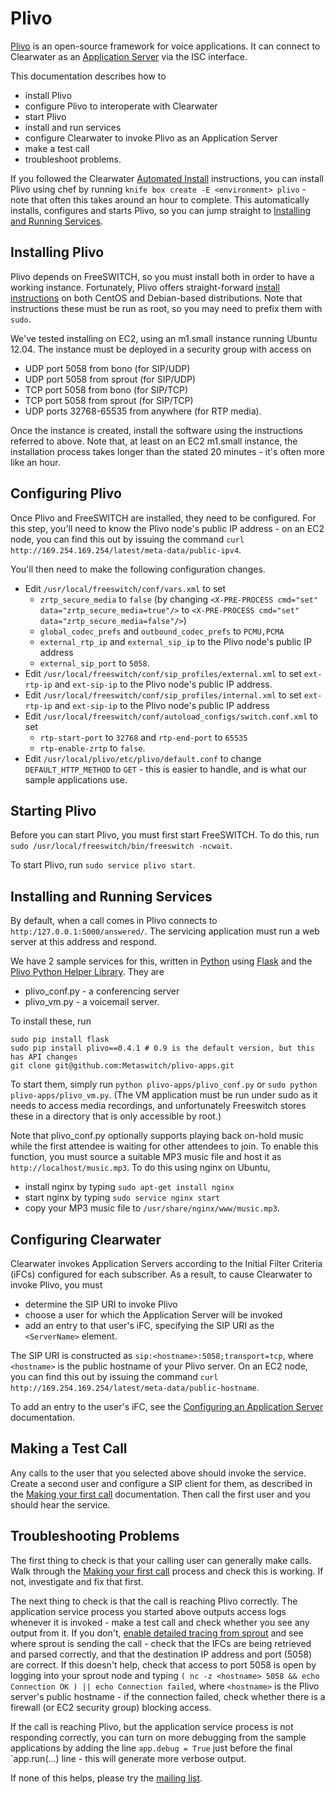 # Plivo

[Plivo](http://plivo.com/open-source/) is an open-source framework for voice applications.  It can connect to Clearwater as an [Application Server](Application_Server_Guide) via the ISC interface.

This documentation describes how to

*   install Plivo
*   configure Plivo to interoperate with Clearwater
*   start Plivo
*   install and run services
*   configure Clearwater to invoke Plivo as an Application Server
*   make a test call
*   troubleshoot problems.

If you followed the Clearwater [Automated Install](Automated_Install) instructions, you can install Plivo using chef by running `knife box create -E <environment> plivo` - note that often this takes around an hour to complete.  This automatically installs, configures and starts Plivo, so you can jump straight to [Installing and Running Services](Plivo#installing-and-running-services).

## Installing Plivo

Plivo depends on FreeSWITCH, so you must install both in order to have a working instance.  Fortunately, Plivo offers straight-forward [install instructions](http://docs.plivo.org/get-started/) on both CentOS and Debian-based distributions.  Note that instructions these must be run as root, so you may need to prefix them with `sudo`.

We've tested installing on EC2, using an m1.small instance running Ubuntu 12.04.  The instance must be deployed in a security group with access on

* UDP port 5058 from bono (for SIP/UDP)
* UDP port 5058 from sprout (for SIP/UDP)
* TCP port 5058 from bono (for SIP/TCP)
* TCP port 5058 from sprout (for SIP/TCP)
* UDP ports 32768-65535 from anywhere (for RTP media).

Once the instance is created, install the software using the instructions referred to above.  Note that, at least on an EC2 m1.small instance, the installation process takes longer than the stated 20 minutes - it's often more like an hour.

## Configuring Plivo

Once Plivo and FreeSWITCH are installed, they need to be configured.  For this step, you'll need to know the Plivo node's public IP address - on an EC2 node, you can find this out by issuing the command `curl http://169.254.169.254/latest/meta-data/public-ipv4`.

You'll then need to make the following configuration changes.

*   Edit `/usr/local/freeswitch/conf/vars.xml` to set
    *   `zrtp_secure_media` to `false` (by changing `<X-PRE-PROCESS cmd="set" data="zrtp_secure_media=true"/>` to `<X-PRE-PROCESS cmd="set" data="zrtp_secure_media=false"/>`)
    *   `global_codec_prefs` and `outbound_codec_prefs` to `PCMU,PCMA`
    *   `external_rtp_ip` and `external_sip_ip` to the Plivo node's public IP address
    *   `external_sip_port` to `5058`.
*   Edit `/usr/local/freeswitch/conf/sip_profiles/external.xml` to set `ext-rtp-ip` and `ext-sip-ip` to the Plivo node's public IP address.
*   Edit `/usr/local/freeswitch/conf/sip_profiles/internal.xml` to set `ext-rtp-ip` and `ext-sip-ip` to the Plivo node's public IP address
*   Edit `/usr/local/freeswitch/conf/autoload_configs/switch.conf.xml` to set
    *   `rtp-start-port` to `32768` and `rtp-end-port` to `65535`
    *   `rtp-enable-zrtp` to `false`.
*   Edit `/usr/local/plivo/etc/plivo/default.conf` to change `DEFAULT_HTTP_METHOD` to `GET` - this is easier to handle, and is what our sample applications use.

## Starting Plivo

Before you can start Plivo, you must first start FreeSWITCH.  To do this, run `sudo /usr/local/freeswitch/bin/freeswitch -ncwait`.

To start Plivo, run `sudo service plivo start`.

## Installing and Running Services

By default, when a call comes in Plivo connects to `http:/127.0.0.1:5000/answered/`.  The servicing application must run a web server at this address and respond.

We have 2 sample services for this, written in [Python](http://www.python.org/) using [Flask](http://flask.pocoo.org/) and the [Plivo Python Helper Library](https://github.com/plivo/plivo-python).  They are

*   plivo_conf.py - a conferencing server
*   plivo_vm.py - a voicemail server.

To install these, run

    sudo pip install flask
    sudo pip install plivo==0.4.1 # 0.9 is the default version, but this has API changes
    git clone git@github.com:Metaswitch/plivo-apps.git

To start them, simply run `python plivo-apps/plivo_conf.py` or `sudo python plivo-apps/plivo_vm.py`.  (The VM application must be run under sudo as it needs to access media recordings, and unfortunately Freeswitch stores these in a directory that is only accessible by root.)

Note that plivo_conf.py optionally supports playing back on-hold music while the first attendee is waiting for other attendees to join.  To enable this function, you must source a suitable MP3 music file and host it as `http://localhost/music.mp3`.  To do this using nginx on Ubuntu,

*   install nginx by typing `sudo apt-get install nginx`
*   start nginx by typing `sudo service nginx start`
*   copy your MP3 music file to `/usr/share/nginx/www/music.mp3`.

## Configuring Clearwater

Clearwater invokes Application Servers according to the Initial Filter Criteria (iFCs) configured for each subscriber.  As a result, to cause Clearwater to invoke Plivo, you must

* determine the SIP URI to invoke Plivo
* choose a user for which the Application Server will be invoked
* add an entry to that user's iFC, specifying the SIP URI as the `<ServerName>` element.

The SIP URI is constructed as `sip:<hostname>:5058;transport=tcp`, where `<hostname>` is the public hostname of your Plivo server.  On an EC2 node, you can find this out by issuing the command `curl http://169.254.169.254/latest/meta-data/public-hostname`.

To add an entry to the user's iFC, see the [Configuring an Application Server](Configuring_an_Application_Server/#ifc-configuration) documentation.

## Making a Test Call

Any calls to the user that you selected above should invoke the service.  Create a second user and configure a SIP client for them, as described in the [Making your first call](Making_your_first_call) documentation.  Then call the first user and you should hear the service.

## Troubleshooting Problems

The first thing to check is that your calling user can generally make calls.  Walk through the [Making your first call](Making_your_first_call) process and check this is working.  If not, investigate and fix that first.

The next thing to check is that the call is reaching Plivo correctly.  The application service process you started above outputs access logs whenever it is invoked - make a test call and check whether you see any output from it.  If you don't, [enable detailed tracing from sprout](Troubleshooting_and_Recovery/#sprout) and see where sprout is sending the call - check that the IFCs are being retrieved and parsed correctly, and that the destination IP address and port (5058) are correct.  If this doesn't help, check that access to port 5058 is open by logging into your sprout node and typing `( nc -z <hostname> 5058 && echo Connection OK ) || echo Connection failed`, where `<hostname>` is the Plivo server's public hostname - if the connection failed, check whether there is a firewall (or EC2 security group) blocking access.

If the call is reaching Plivo, but the application service process is not responding correctly, you can turn on more debugging from the sample applications by adding the line `app.debug = True` just before the final `app.run(...) line - this will generate more verbose output.

If none of this helps, please try the [mailing list](http://lists.projectclearwater.org/listinfo/clearwater).
